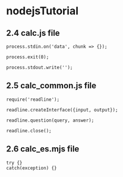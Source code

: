 # nodejsTutorial

## 2.4 calc.js file
```
process.stdin.on('data', chunk => {});
```
```
process.exit(0);
```
```
process.stdout.write('');
```

## 2.5 calc_common.js file
```
require('readline');
```
```
readline.createInterface({input, output});
```
```
readline.question(query, answer);
```
```
readline.close();
```

## 2.6 calc_es.mjs file
```
try {}
catch(exception) {}
